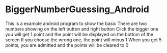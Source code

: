 # BiggerNumberGuessing_Android
This is a example android program to show the basic
There are two numbers showing on the left button and right button
Click the bigger one you will get 1 point and the point will be displayed on the bottom of the screen
If you choose the wrong one, the point will minus 1
When you get 5 points, you are admitted and the points will be cleared to 0
